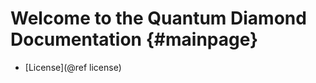 Welcome to the Quantum Diamond Documentation                {#mainpage}
============

* [License](@ref license)


